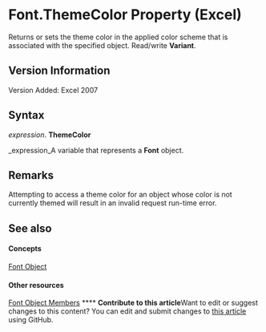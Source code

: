 
# Font.ThemeColor Property (Excel)

Returns or sets the theme color in the applied color scheme that is associated with the specified object. Read/write  **Variant**.


## Version Information

Version Added: Excel 2007 


## Syntax

 _expression_. **ThemeColor**

 _expression_A variable that represents a  **Font** object.


## Remarks

Attempting to access a theme color for an object whose color is not currently themed will result in an invalid request run-time error.


## See also


#### Concepts


 [Font Object](f4788ba4-1c4c-2f03-4d73-194bc9316825.md)
#### Other resources


 [Font Object Members](537d89ae-59c5-0420-029a-32a2c385f02c.md)
****   **Contribute to this article**Want to edit or suggest changes to this content? You can edit and submit changes to  [this article](https://github.com/jhershey00/VBA_Excel_Test/OpenXMLCon/articles/bbb99617-0599-8d2b-1512-54c45b1f91aa.md) using GitHub.

